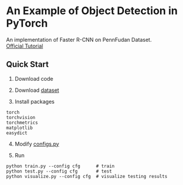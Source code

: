 # An Example of Object Detection in PyTorch
An implementation of Faster R-CNN on PennFudan Dataset.  
[Official Tutorial](https://pytorch.org/tutorials/intermediate/torchvision_tutorial.html)


## Quick Start

1. Download code

2. Download [dataset](https://www.cis.upenn.edu/~jshi/ped_html/)

3. Install packages
```
torch
torchvision
torchmetrics
matplotlib
easydict
```

4. Modify [configs.py](https://github.com/CH-Tu/pytorch-object-detection/blob/main/modules/configs.py)

5. Run
```shell
python train.py --config cfg      # train
python test.py --config cfg       # test
python visualize.py --config cfg  # visualize testing results
```
